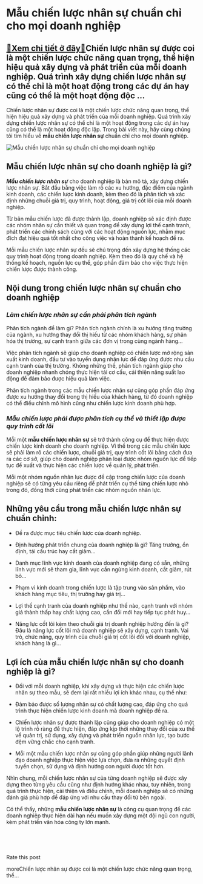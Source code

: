 Mẫu chiến lược nhân sự chuẩn chỉ cho mọi doanh nghiệp
=====================================================

[:gift:Xem chi tiết ở đây:gift:](https://hddtvn.com/mau-chien-luoc-nhan-su-chuan-chi-cho-moi-doanh-nghiep/)Chiến lược nhân sự được coi là một chiến lược chức năng quan trọng, thể hiện hiệu quả xây dựng và phát triển của mỗi doanh nghiệp. Quá trình xây dựng chiến lược nhân sự có thể chỉ là một hoạt động trong các dự án hay cũng có thể là một hoạt động độc …
-----------------------------------------------------------------------------------------------------------------------------------------------------------------------------------------------------------------------------------------------------------

Chiến lược nhân sự được coi là một chiến lược chức năng quan trọng, thể hiện hiệu quả xây dựng và phát triển của mỗi doanh nghiệp. Quá trình xây dựng chiến lược nhân sự có thể chỉ là một hoạt động trong các dự án hay cũng có thể là một hoạt động độc lập. Trong bài viết này, hãy cùng chúng tôi tìm hiểu về **mẫu chiến lược nhân sự** chuẩn chỉ cho mọi doanh nghiệp.


![Mẫu chiến lược nhân sự chuẩn chỉ cho mọi doanh nghiệp](https://hddtvn.com/wp-content/uploads/2021/01/human-resources-people-networking-concept_31965-2465-2.jpg)


Mẫu chiến lược nhân sự cho doanh nghiệp là gì?
----------------------------------------------


***Mẫu chiến lược nhân sự*** cho doanh nghiệp là bản mô tả, xây dựng chiến lược nhân sự. Bắt đầu bằng việc làm rõ các xu hướng, đặc điểm của ngành kinh doanh, các chiến lược kinh doanh, kèm theo đó là phân tích và xác định những chuỗi giá trị, quy trình, hoạt động, giá trị cốt lõi của mỗi doanh nghiệp.


Từ bản mẫu chiến lược đã được thành lập, doanh nghiệp sẽ xác định được các nhóm nhân sự cần thiết và quan trọng để xây dựng lợi thế cạnh tranh, phát triển các chính sách cùng với các hoạt động nguồn lực, nhằm mục đích đạt hiệu quả tốt nhất cho công việc và hoàn thành kế hoạch đề ra.


Mỗi mẫu chiến lược nhân sự đều sẽ chú trọng đến xây dựng hệ thống các quy trình hoạt động trong doanh nghiệp. Kèm theo đó là quy chế và hệ thống kế hoạch, nguồn lực cụ thể, góp phần đảm bảo cho việc thực hiện chiến lược được thành công.


Nội dung trong chiến lược nhân sự chuẩn cho doanh nghiệp
--------------------------------------------------------


### ***Làm chiến lược nhân sự cần phải phân tích ngành***


Phân tích ngành để làm gì? Phân tích ngành chính là xu hướng tăng trưởng của ngành, xu hướng thay đổi thị hiếu từ các nhóm khách hàng, sự phân hóa thị trường, sự cạnh tranh giữa các đơn vị trong cùng ngành hàng…


Việc phân tích ngành sẽ giúp cho doanh nghiệp có chiến lược mở rộng sản xuất kinh doanh, đầu tư vào tuyển dụng nhân lực để đáp ứng được nhu cầu cạnh tranh của thị trường. Không những thế, phân tích ngành giúp cho doanh nghiệp nhanh chóng thực hiện tái cơ cấu, cải thiện năng suất lao động để đảm bảo được hiệu quả làm việc.


Phân tích ngành trong các mẫu chiến lược nhân sự cũng góp phần đáp ứng được xu hướng thay đổi trong thị hiếu của khách hàng, từ đó doanh nghiệp có thể điều chỉnh mô hình cũng như chiến lược kinh doanh phù hợp.


### ***Mẫu chiến lược phải được phân tích cụ thể và thiết lập được quy trình cốt lõi***


Mỗi một **mẫu chiến lược nhân sự** sẽ trở thành công cụ để thực hiện được chiến lược kinh doanh cho doanh nghiệp. Vì thế trong các mẫu chiến lược sẽ phải làm rõ các chiến lược, chuỗi giá trị, quy trình cốt lõi bằng cách đưa ra các cơ sở, giúp cho doanh nghiệp phân loại được nhóm nguồn lực để tiếp tục để xuất và thực hiện các chiến lược về quản lý, phát triển.


Mỗi một nhóm nguồn nhân lực được đề cập trong chiến lược của doanh nghiệp sẽ có từng yêu cầu riêng để phát triển cụ thể từng chiến lược nhỏ trong đó, đồng thời cũng phát triển các nhóm nguồn nhân lực.


Những yêu cầu trong mẫu chiến lược nhân sự chuẩn chỉnh:
-------------------------------------------------------




* Đề ra được mục tiêu chiến lược của doanh nghiệp.

* Định hướng phát triển chung của doanh nghiệp là gì? Tăng trưởng, ổn định, tái cấu trúc hay cắt giảm…

* Danh mục lĩnh vực kinh doanh của doanh nghiệp đang có sẵn, những lĩnh vực mới sẽ tham gia, lĩnh vực cần ngừng kinh doanh, cắt giảm, rút bỏ…

* Phạm vi kinh doanh trong chiến lược là tập trung vào sản phẩm, vào khách hàng mục tiêu, thị trường hay giá trị…

* Lợi thế cạnh tranh của doanh nghiệp như thế nào, cạnh tranh với nhóm giá thành thấp hay chất lượng cao, cần đổi mới hay tiếp tục phát huy…

* Năng lực cốt lõi kèm theo chuỗi giá trị doanh nghiệp hướng đến là gì? Đâu là năng lực cốt lõi mà doanh nghiệp sẽ xây dựng, cạnh tranh. Vai trò, chức năng, quy trình của chuỗi giá trị cốt lõi đối với doanh nghiệp, khách hàng là gì…



Lợi ích của mẫu chiến lược nhân sự cho doanh nghiệp là gì?
----------------------------------------------------------




* Đối với mỗi doanh nghiệp, khi xây dựng và thực hiện các chiến lược nhân sự theo mẫu, sẽ đem lại rất nhiều lợi ích khác nhau, cụ thể như:

* Đảm bảo được số lượng nhân sự có chất lượng cao, đáp ứng cho quá trình thực hiện chiến lược kinh doanh mà doanh nghiệp đề ra.

* Chiến lược nhân sự được thành lập cũng giúp cho doanh nghiệp có một lộ trình rõ ràng để thực hiện, đáp ứng kịp thời những thay đổi của xu thế về quản trị, sử dụng, xây dựng và phát triển nguồn nhân lực, tạo bước đệm vững chắc cho cạnh tranh.

* Mỗi một mẫu chiến lược nhân sự cũng góp phần giúp những người lãnh đạo doanh nghiệp thực hiện việc lựa chọn, đưa ra những quyết định tuyển chọn, sử dụng và định hướng con người được tốt hơn.



Nhìn chung, mỗi chiến lược nhân sự của từng doanh nghiệp sẽ được xây dựng theo từng yêu cầu cũng như định hướng khác nhau, tuy nhiên, trong quá trình thực hiện, cải thiện và điều chỉnh, mỗi doanh nghiệp sẽ có những đánh giá phù hợp để đáp ứng với nhu cầu thay đổi từ bên ngoài.


Có thể thấy, những **mẫu chiến lược nhân sự** là công cụ quan trọng để các doanh nghiệp thực hiện dài hạn nếu muốn xây dựng một đội ngũ con người, kèm phát triển văn hóa công ty lớn mạnh.


 


 








































Rate this post


moreChiến lược nhân sự được coi là một chiến lược chức năng quan trọng, thể…

